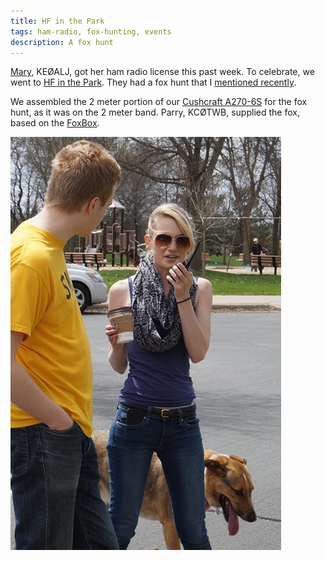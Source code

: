 ```yaml
---
title: HF in the Park
tags: ham-radio, fox-hunting, events
description: A fox hunt
---
```


[Mary](http://www.marypattison.com), KEØALJ, got her ham radio license this past week. To celebrate, we went to [HF in the Park](http://hamoperator.com/Park/). They had a fox hunt that I [mentioned recently](/posts/2014-05-01-fox-hunting-results.html).

We assembled the 2 meter portion of our [Cushcraft A270-6S](/posts/2014-04-21-fox-hunting-equipment.html) for the fox hunt, as it was on the 2 meter band. Parry, KCØTWB, supplied the fox, based on the [FoxBox](http://michiganfoxhunter.com/fox_common/k8jhr_foxbox.pdf).

![Mary, KEØALJ, making her first QSO. (Image by Matthew, N2PSR)](/images/2014-05-10-hf-in-the-park/first-qso.png)
